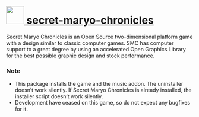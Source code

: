 # [<img src="https://cdn.rawgit.com/chocolatey/chocolatey-coreteampackages/378964544b40e9559db6f90285f35f63545d049c/icons/secret-maryo-chronicles.png" height="48" width="48" /> secret-maryo-chronicles](https://chocolatey.org/packages/secret-maryo-chronicles)

Secret Maryo Chronicles is an Open Source two-dimensional platform game with a design similar to classic computer games. SMC has computer support to a great degree by using an accelerated Open Graphics Library for the best possible graphic design and stock performance.

### Note

- This package installs the game and the music addon. The uninstaller doesn’t work silently. If Secret Maryo Chronicles is already installed, the installer script doesn’t work silently.
- Development have ceased on this game, so do not expect any bugfixes for it.
